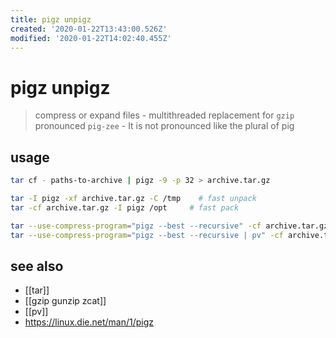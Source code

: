 ```yaml
---
title: pigz unpigz
created: '2020-01-22T13:43:00.526Z'
modified: '2020-01-22T14:02:40.455Z'
---
```


# pigz unpigz

> compress or expand files - multithreaded replacement for `gzip`
> pronounced `pig-zee` - It is not pronounced like the plural of pig

## usage
```sh
tar cf - paths-to-archive | pigz -9 -p 32 > archive.tar.gz

tar -I pigz -xf archive.tar.gz -C /tmp    # fast unpack
tar -cf archive.tar.gz -I pigz /opt     # fast pack

tar --use-compress-program="pigz --best --recursive" -cf archive.tar.gz directory
tar --use-compress-program="pigz --best --recursive | pv" -cf archive.tar.gz directory    # monitor progresse
```

## see also
- [[tar]]
- [[gzip gunzip zcat]]
- [[pv]]
- https://linux.die.net/man/1/pigz
